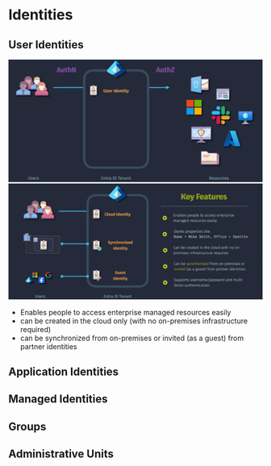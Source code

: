 # Identities

## User Identities

![alt text](images/user-identities-1.png)
![alt text](images/user-identities-2.png)

- Enables people to access enterprise managed resources easily
- can be created in the cloud only (with no on-premises infrastructure required)
- can be synchronized from on-premises or invited (as a guest) from partner identities

## Application Identities

## Managed Identities

## Groups

## Administrative Units
